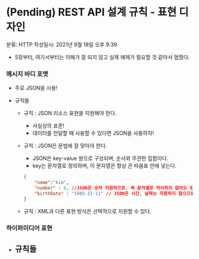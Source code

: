 # (Pending) REST API 설계 규칙 - 표현 디자인

분류: HTTP
작성일시: 2021년 9월 18일 오후 9:39

- 5장부터, 여기서부터는 이해가 잘 되지 않고 실제 예제가 필요할 것 같아서 멈췄다.

### 메시지 바디 포맷

- 주로 JSON을 사용!

- 규칙들
    - 규칙 : JSON 리소스 표현을 지원해야 한다.
        - 사실상의 표준!
        - 데이터를 전달할 때 사용할 수 있다면 JSON을 사용하자!
    - 규칙 : JSON은 문법에 잘 맞아야 한다.
        - JSON은 key-value 쌍으로 구성되며, 순사와 무관한 집합이다.
        - key는 문자열로 정의하며, 이 문자열은 항상 큰 따옴표 안에 넣는다.

        ```json
        {
        	"name":"kim",
        	"number" : 6, //JSON은 숫자 지원하므로, 꼭 문자열로 처리하지 않아도 된다.
        	"birthDate" : "1985-11-11" // JSON은 시간, 날짜는 지원하지 않으므로 문자열로 표현해야 한다.
        }
        ```

    - 규칙 : XML과 다른 표현 방식은 선택적으로 지원할 수 있다.

### 하이퍼미디어 표현

- 규칙들
    -